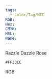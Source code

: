 ```yaml
---
tags:
  - Color/Tag/NTC
RGB:
Hex:
CMYK:
HSL:
Name:
---
```

Razzle Dazzle Rose
```palette
#FF33CC
```
RGB
